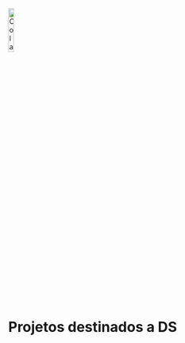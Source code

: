 <img alt="Colaboratory logo" width="15%" src="https://i.ibb.co/2Zy6D4y/logo-colab.png" alt="logo-colab" border="0">

# Projetos destinados a DS


